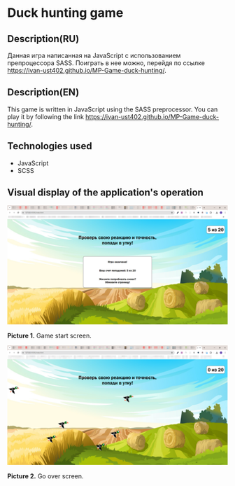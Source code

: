 # Duck hunting game 
## Description(RU)
Данная игра написанная на JavaScript с использованием препроцессора SASS. Поиграть в нее можно, перейдя по ссылке https://ivan-ust402.github.io/MP-Game-duck-hunting/. 
## Description(EN)
This game is written in JavaScript using the SASS preprocessor. You can play it by following the link https://ivan-ust402.github.io/MP-Game-duck-hunting/.

## Technologies used
* JavaScript
* SCSS

## Visual display of the application's operation
![Picture 1](./img/project_description/2024-07-24_18-45-14.png)

**Picture 1.** Game start screen.

![Picture 2](./img/project_description/2024-07-24_18-43-16.png)

**Picture 2.** Go over screen.
